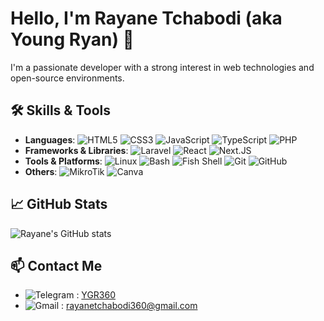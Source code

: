 # Hello, I'm Rayane Tchabodi (aka Young Ryan) 👋

I'm a passionate developer with a strong interest in web technologies and open-source environments.

## 🛠️ Skills & Tools

- **Languages**: ![HTML5](https://img.shields.io/badge/-HTML5-E34F26?logo=html5&logoColor=white) ![CSS3](https://img.shields.io/badge/-CSS3-1572B6?logo=css3&logoColor=white) ![JavaScript](https://img.shields.io/badge/-JavaScript-F7DF1E?logo=javascript&logoColor=black) ![TypeScript](https://img.shields.io/badge/-TypeScript-3178C6?logo=typescript&logoColor=white) ![PHP](https://img.shields.io/badge/-PHP-4F5B93?logo=php&logoColor=white)
- **Frameworks & Libraries**: ![Laravel](https://img.shields.io/badge/-Laravel-FF2D20?logo=laravel&logoColor=white) ![React](https://img.shields.io/badge/-React-61DAFB?logo=react&logoColor=black) ![Next.JS](https://img.shields.io/badge/-Nextjs-000000?logo=next.js&logoColor=white)
- **Tools & Platforms**: ![Linux](https://img.shields.io/badge/-Linux-FCC624?logo=linux&logoColor=black) ![Bash](https://img.shields.io/badge/-Bash-3C4549?logo=gnu-bash&logoColor=white) ![Fish Shell](https://img.shields.io/badge/-Fish_Shell-0C0F0F?logo=fish-shell&logoColor=34C534) ![Git](https://img.shields.io/badge/-Git-F05032?logo=git&logoColor=white) ![GitHub](https://img.shields.io/badge/-GitHub-181717?logo=github&logoColor=white)
- **Others**: ![MikroTik](https://img.shields.io/badge/-Mikrotik-293239?logo=mikrotik&logoColor=white) ![Canva](https://img.shields.io/badge/-Canva-white?logo=canva&logoColor=00C4CC)

## 📈 GitHub Stats

![Rayane's GitHub stats](https://github-readme-stats.vercel.app/api?username=Ygryan360&show_icons=true&theme=holi)

## 📫 Contact Me

- ![Telegram](https://img.shields.io/badge/-Telegram-26A5E4?logo=telegram&logoColor=white) : [YGR360](https://t.me/YGR360)
- ![Gmail](https://img.shields.io/badge/-Gmail-EA4335?logo=gmail&logoColor=white) : [rayanetchabodi360@gmail.com](mailto:rayanetchabodi360@gmail.com)
